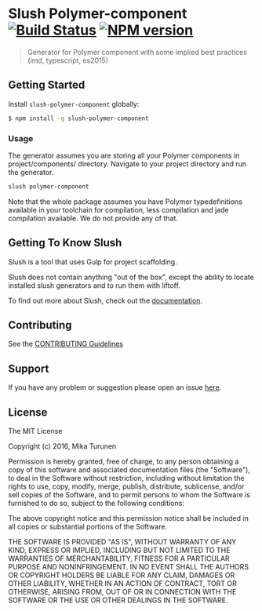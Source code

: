 # Slush Polymer-component [![Build Status](https://secure.travis-ci.org/mikaturunen/slush-generator-polymer-component.png?branch=master)](https://travis-ci.org/mikaturunen/slush-generator-polymer-component) [![NPM version](https://badge-me.herokuapp.com/api/npm/slush-polymer-component.png)](http://badges.enytc.com/for/npm/slush-polymer-component)

> Generator for Polymer component with some implied best practices (imd, typescript, es2015)

## Getting Started

Install `slush-polymer-component` globally:

```bash
$ npm install -g slush-polymer-component
```

### Usage

The generator assumes you are storing all your Polymer components in project/components/ directory. Navigate to your project directory and run the generator.

```bash
slush polymer-component
```

Note that the whole package assumes you have Polymer typedefinitions available in your toolchain for compilation, less compilation and jade compilation available. We do not provide any of that.

## Getting To Know Slush

Slush is a tool that uses Gulp for project scaffolding.

Slush does not contain anything "out of the box", except the ability to locate installed slush generators and to run them with liftoff.

To find out more about Slush, check out the [documentation](https://github.com/slushjs/slush).

## Contributing

See the [CONTRIBUTING Guidelines](https://github.com/mikaturunen/slush-polymer-component/blob/master/CONTRIBUTING.md)

## Support
If you have any problem or suggestion please open an issue [here](https://github.com/mikaturunen/slush-polymer-component/issues).

## License

The MIT License

Copyright (c) 2016, Mika Turunen

Permission is hereby granted, free of charge, to any person
obtaining a copy of this software and associated documentation
files (the "Software"), to deal in the Software without
restriction, including without limitation the rights to use,
copy, modify, merge, publish, distribute, sublicense, and/or sell
copies of the Software, and to permit persons to whom the
Software is furnished to do so, subject to the following
conditions:

The above copyright notice and this permission notice shall be
included in all copies or substantial portions of the Software.

THE SOFTWARE IS PROVIDED "AS IS", WITHOUT WARRANTY OF ANY KIND,
EXPRESS OR IMPLIED, INCLUDING BUT NOT LIMITED TO THE WARRANTIES
OF MERCHANTABILITY, FITNESS FOR A PARTICULAR PURPOSE AND
NONINFRINGEMENT. IN NO EVENT SHALL THE AUTHORS OR COPYRIGHT
HOLDERS BE LIABLE FOR ANY CLAIM, DAMAGES OR OTHER LIABILITY,
WHETHER IN AN ACTION OF CONTRACT, TORT OR OTHERWISE, ARISING
FROM, OUT OF OR IN CONNECTION WITH THE SOFTWARE OR THE USE OR
OTHER DEALINGS IN THE SOFTWARE.
